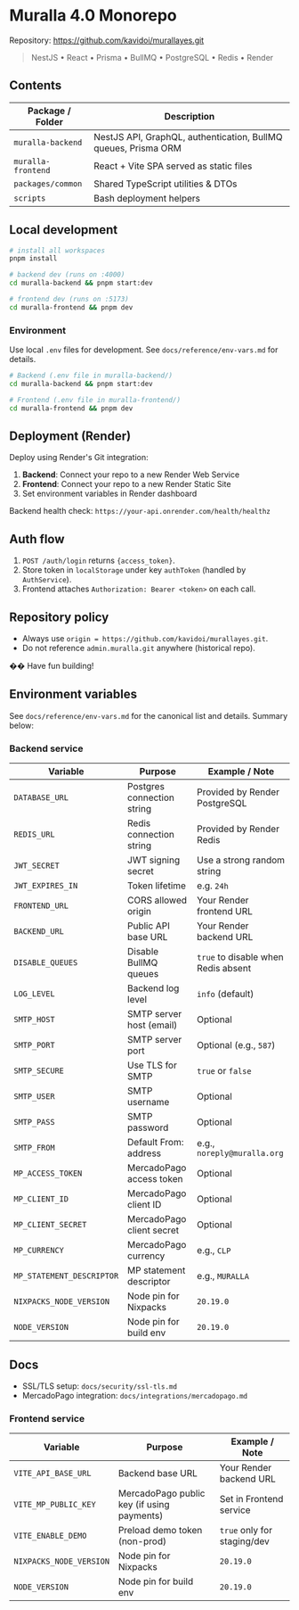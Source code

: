 # Muralla 4.0 Monorepo

Repository: https://github.com/kavidoi/murallayes.git

> NestJS • React • Prisma • BullMQ • PostgreSQL • Redis • Render

## Contents

| Package / Folder | Description |
|------------------|-------------|
| `muralla-backend` | NestJS API, GraphQL, authentication, BullMQ queues, Prisma ORM |
| `muralla-frontend` | React + Vite SPA served as static files |
| `packages/common` | Shared TypeScript utilities & DTOs |
| `scripts` | Bash deployment helpers |

## Local development

```bash
# install all workspaces
pnpm install

# backend dev (runs on :4000)
cd muralla-backend && pnpm start:dev

# frontend dev (runs on :5173)
cd muralla-frontend && pnpm dev
```

### Environment
Use local `.env` files for development. See `docs/reference/env-vars.md` for details.

```sh
# Backend (.env file in muralla-backend/)
cd muralla-backend && pnpm start:dev

# Frontend (.env file in muralla-frontend/)
cd muralla-frontend && pnpm dev
```

## Deployment (Render)
Deploy using Render's Git integration:

1. **Backend**: Connect your repo to a new Render Web Service
2. **Frontend**: Connect your repo to a new Render Static Site
3. Set environment variables in Render dashboard

Backend health check: `https://your-api.onrender.com/health/healthz`

## Auth flow
1. `POST /auth/login` returns `{access_token}`.  
2. Store token in `localStorage` under key `authToken` (handled by `AuthService`).  
3. Frontend attaches `Authorization: Bearer <token>` on each call.

## Repository policy
- Always use `origin = https://github.com/kavidoi/murallayes.git`.
- Do not reference `admin.muralla.git` anywhere (historical repo).

�� Have fun building! 

## Environment variables

See `docs/reference/env-vars.md` for the canonical list and details. Summary below:

### Backend service
| Variable | Purpose | Example / Note |
|----------|---------|-----------------|
| `DATABASE_URL` | Postgres connection string | Provided by Render PostgreSQL |
| `REDIS_URL` | Redis connection string | Provided by Render Redis |
| `JWT_SECRET` | JWT signing secret | Use a strong random string |
| `JWT_EXPIRES_IN` | Token lifetime | e.g. `24h` |
| `FRONTEND_URL` | CORS allowed origin | Your Render frontend URL |
| `BACKEND_URL` | Public API base URL | Your Render backend URL |
| `DISABLE_QUEUES` | Disable BullMQ queues | `true` to disable when Redis absent |
| `LOG_LEVEL` | Backend log level | `info` (default) |
| `SMTP_HOST` | SMTP server host (email) | Optional |
| `SMTP_PORT` | SMTP server port | Optional (e.g., `587`) |
| `SMTP_SECURE` | Use TLS for SMTP | `true` or `false` |
| `SMTP_USER` | SMTP username | Optional |
| `SMTP_PASS` | SMTP password | Optional |
| `SMTP_FROM` | Default From: address | e.g., `noreply@muralla.org` |
| `MP_ACCESS_TOKEN` | MercadoPago access token | Optional |
| `MP_CLIENT_ID` | MercadoPago client ID | Optional |
| `MP_CLIENT_SECRET` | MercadoPago client secret | Optional |
| `MP_CURRENCY` | MercadoPago currency | e.g., `CLP` |
| `MP_STATEMENT_DESCRIPTOR` | MP statement descriptor | e.g., `MURALLA` |
| `NIXPACKS_NODE_VERSION` | Node pin for Nixpacks | `20.19.0` |
| `NODE_VERSION` | Node pin for build env | `20.19.0` |

## Docs
- SSL/TLS setup: `docs/security/ssl-tls.md`
- MercadoPago integration: `docs/integrations/mercadopago.md`

### Frontend service
| Variable | Purpose | Example / Note |
|----------|---------|-----------------|
| `VITE_API_BASE_URL` | Backend base URL | Your Render backend URL |
| `VITE_MP_PUBLIC_KEY` | MercadoPago public key (if using payments) | Set in Frontend service |
| `VITE_ENABLE_DEMO` | Preload demo token (non-prod) | `true` only for staging/dev |
| `NIXPACKS_NODE_VERSION` | Node pin for Nixpacks | `20.19.0` |
| `NODE_VERSION` | Node pin for build env | `20.19.0` |